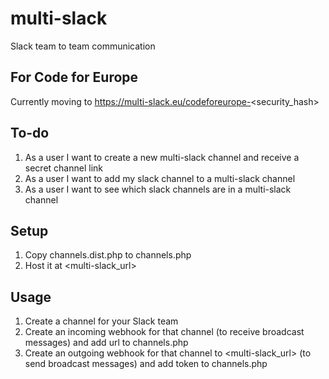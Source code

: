 # multi-slack
Slack team to team communication

## For Code for Europe
Currently moving to https://multi-slack.eu/codeforeurope-<security_hash>

## To-do
1. As a user I want to create a new multi-slack channel and receive a secret channel link
2. As a user I want to add my slack channel to a multi-slack channel
3. As a user I want to see which slack channels are in a multi-slack channel

## Setup
1. Copy channels.dist.php to channels.php
2. Host it at <multi-slack_url>

## Usage
1. Create a channel for your Slack team
2. Create an incoming webhook for that channel (to receive broadcast messages) and add url to channels.php
3. Create an outgoing webhook for that channel to <multi-slack_url> (to send broadcast messages) and add token to channels.php
